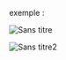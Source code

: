 exemple :

![Sans titre](https://github.com/fk-crafter/html-css-js-animation/assets/127132293/fdff9ec9-0478-41f1-9b84-220961870c68)

![Sans titre2](https://github.com/fk-crafter/html-css-js-animation/assets/127132293/aaee843c-4a72-4cf4-bb3a-a06168fc080f)
